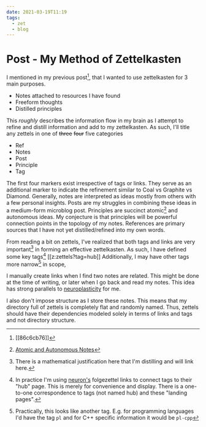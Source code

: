 ```yaml
---
date: 2021-03-19T11:19
tags:
  - zet
  - blog
---
```


# Post - My Method of Zettelkasten

I mentioned in my previous post[^prev], that I wanted to use zettelkasten for 3
main purposes.
* Notes attached to resources I have found
* Freeform thoughts
* Distilled principles

This _roughly_ describes the information flow in my brain as I attempt to refine
and distill information and add to my zettelkasten. As such, I'll title any
zettels in one of ~~three~~ ~~four~~ five categories
* Ref
* Notes
* Post
* Principle
* Tag

The first four markers exist irrespective of tags or links. They serve as an additional
marker to indicate the refinement similar to Coal vs Graphite vs Diamond.
Generally, notes are interpreted as ideas mostly from others with a few personal
insights. Posts are my struggles in combining these ideas in a medium-form
microblog post. Principles are succinct atomic[^atomic] and autonomous ideas.
My conjecture is that principles will be powerful connection points in the
topology of my notes. References are primary sources that I have not yet
distilled/refined into my own words.

From reading a bit on zettels, I've realized that both tags and links are very
important[^math] in forming an effective zettelkasten. As such, I have defined some
key tags[^tags]
[[z:zettels?tag=hub]]
Additionally, I may have other tags more narrow[^narrow] in scope,

I manually create links when I find two notes are related. This might be done
at the time of writing, or later when I go back and read my notes. This idea
has strong parallels to
[neuroplasticity](https://en.wikipedia.org/wiki/Neuroplasticity) for me.

I also don't impose structure as I store these notes. This means that my
directory full of zettels is completely flat and randomly named. Thus, zettels
should have their dependencies modeled solely in terms of links and tags and
not directory structure.

[^prev]: [[86c6cb76]]
[^atomic]: [Atomic and Autonomous Notes](https://neuron.zettel.page/atomic)
[^tags]: In practice I'm using [neuron's](https://github.com/srid/neuron) folgezettel links to connect tags to their "hub" page. This is merely for convenience and display. There is a one-to-one correspondence to tags (not named hub) and these "landing pages".
[^math]: There is a mathematical justification here that I'm distilling and will link here.
[^narrow]: Practically, this looks like another tag. E.g. for programming languages I'd have the tag `pl` and for C++ specific information it would be `pl-cpp`
